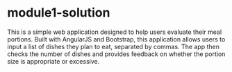 # module1-solution
This is a simple web application designed to help users evaluate their meal portions. Built with AngularJS and Bootstrap, this application allows users to input a list of dishes they plan to eat, separated by commas. The app then checks the number of dishes and provides feedback on whether the portion size is appropriate or excessive. 

